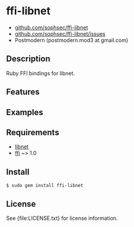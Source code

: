 # ffi-libnet

* [github.com/sophsec/ffi-libnet](http://github.com/sophsec/ffi-libnet/)
* [github.com/sophsec/ffi-libnet/issues](http://github.com/sophsec/ffi-libnet/issues)
* Postmodern (postmodern.mod3 at gmail.com)

## Description

Ruby FFI bindings for libnet.

## Features

## Examples

## Requirements

* [libnet](http://libnet.sourceforge.net/)
* [ffi](http://github.com/ffi/ffi) ~> 1.0

## Install

    $ sudo gem install ffi-libnet

## License

See {file:LICENSE.txt} for license information.

